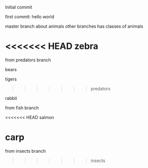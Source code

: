 Initial commit

first commit: hello world

master branch about animals
other branches has classes of animals

<<<<<<< HEAD
zebra
=======
from predators branch

bears

tigers
>>>>>>> predators

rabbit

from fish branch

<<<<<<< HEAD
salmon

carp
=======
from insects branch
>>>>>>> insects
